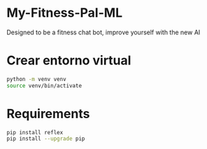 # My-Fitness-Pal-ML
Designed to be a fitness chat bot, improve yourself with the new AI

# Crear entorno virtual
```bash
python -m venv venv
source venv/bin/activate
```
# Requirements
```bash
pip install reflex
pip install --upgrade pip
```
